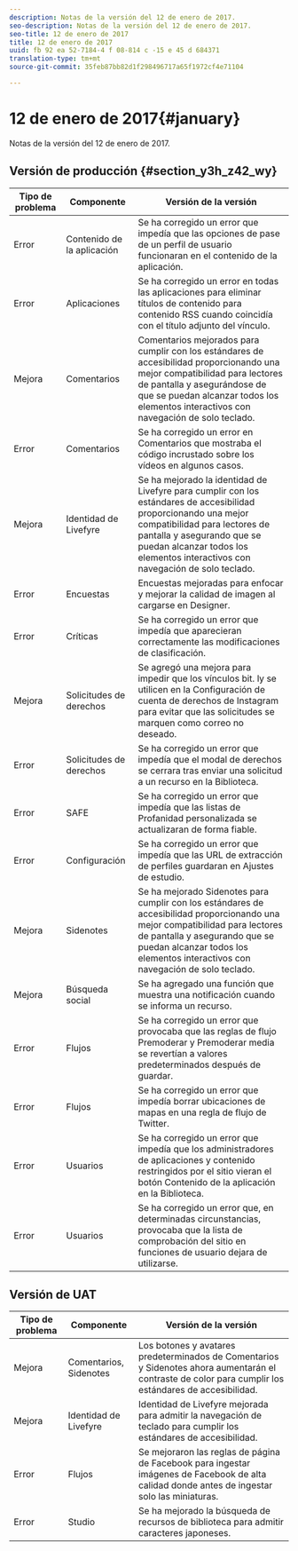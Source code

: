 ```yaml
---
description: Notas de la versión del 12 de enero de 2017.
seo-description: Notas de la versión del 12 de enero de 2017.
seo-title: 12 de enero de 2017
title: 12 de enero de 2017
uuid: fb 92 ea 52-7184-4 f 08-814 c -15 e 45 d 684371
translation-type: tm+mt
source-git-commit: 35feb87bb82d1f298496717a65f1972cf4e71104

---
```



# 12 de enero de 2017{#january}

Notas de la versión del 12 de enero de 2017.

## Versión de producción {#section_y3h_z42_wy}

| Tipo de problema | Componente | Versión de la versión |
|--- |--- |--- |
| Error | Contenido de la aplicación | Se ha corregido un error que impedía que las opciones de pase de un perfil de usuario funcionaran en el contenido de la aplicación. |
| Error | Aplicaciones | Se ha corregido un error en todas las aplicaciones para eliminar títulos de contenido para contenido RSS cuando coincidía con el título adjunto del vínculo. |
| Mejora | Comentarios | Comentarios mejorados para cumplir con los estándares de accesibilidad proporcionando una mejor compatibilidad para lectores de pantalla y asegurándose de que se puedan alcanzar todos los elementos interactivos con navegación de solo teclado. |
| Error | Comentarios | Se ha corregido un error en Comentarios que mostraba el código incrustado sobre los vídeos en algunos casos. |
| Mejora | Identidad de Livefyre | Se ha mejorado la identidad de Livefyre para cumplir con los estándares de accesibilidad proporcionando una mejor compatibilidad para lectores de pantalla y asegurando que se puedan alcanzar todos los elementos interactivos con navegación de solo teclado. |
| Error | Encuestas | Encuestas mejoradas para enfocar y mejorar la calidad de imagen al cargarse en Designer. |
| Error | Críticas | Se ha corregido un error que impedía que aparecieran correctamente las modificaciones de clasificación. |
| Mejora | Solicitudes de derechos | Se agregó una mejora para impedir que los vínculos bit. ly se utilicen en la Configuración de cuenta de derechos de Instagram para evitar que las solicitudes se marquen como correo no deseado. |
| Error | Solicitudes de derechos | Se ha corregido un error que impedía que el modal de derechos se cerrara tras enviar una solicitud a un recurso en la Biblioteca. |
| Error | SAFE | Se ha corregido un error que impedía que las listas de Profanidad personalizada se actualizaran de forma fiable. |
| Error | Configuración | Se ha corregido un error que impedía que las URL de extracción de perfiles guardaran en Ajustes de estudio. |
| Mejora | Sidenotes | Se ha mejorado Sidenotes para cumplir con los estándares de accesibilidad proporcionando una mejor compatibilidad para lectores de pantalla y asegurando que se puedan alcanzar todos los elementos interactivos con navegación de solo teclado. |
| Mejora | Búsqueda social | Se ha agregado una función que muestra una notificación cuando se informa un recurso. |
| Error | Flujos | Se ha corregido un error que provocaba que las reglas de flujo Premoderar y Premoderar media se revertían a valores predeterminados después de guardar. |
| Error | Flujos | Se ha corregido un error que impedía borrar ubicaciones de mapas en una regla de flujo de Twitter. |
| Error | Usuarios | Se ha corregido un error que impedía que los administradores de aplicaciones y contenido restringidos por el sitio vieran el botón Contenido de la aplicación en la Biblioteca. |
| Error | Usuarios | Se ha corregido un error que, en determinadas circunstancias, provocaba que la lista de comprobación del sitio en funciones de usuario dejara de utilizarse. |


## Versión de UAT

| Tipo de problema | Componente | Versión de la versión |
|--- |--- |--- |
| Mejora | Comentarios, Sidenotes | Los botones y avatares predeterminados de Comentarios y Sidenotes ahora aumentarán el contraste de color para cumplir los estándares de accesibilidad. |
| Mejora | Identidad de Livefyre | Identidad de Livefyre mejorada para admitir la navegación de teclado para cumplir los estándares de accesibilidad. |
| Error | Flujos | Se mejoraron las reglas de página de Facebook para ingestar imágenes de Facebook de alta calidad donde antes de ingestar solo las miniaturas. |
| Error | Studio | Se ha mejorado la búsqueda de recursos de biblioteca para admitir caracteres japoneses. |

